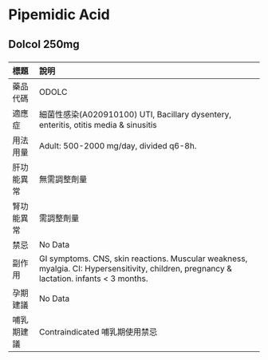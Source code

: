 # Pipemidic Acid

## Dolcol 250mg

##### 

| 標題       | 說明                                                                                                                                     |
|:-----------|:-----------------------------------------------------------------------------------------------------------------------------------------|
| 藥品代碼   | ODOLC                                                                                                                                    |
| 適應症     | 細菌性感染(A020910100) UTI, Bacillary dysentery, enteritis, otitis media & sinusitis                                                     |
| 用法用量   | Adult: 500-2000 mg/day, divided q6-8h.                                                                                                   |
| 肝功能異常 | 無需調整劑量                                                                                                                             |
| 腎功能異常 | 需調整劑量                                                                                                                               |
| 禁忌       | No Data                                                                                                                                  |
| 副作用     | GI symptoms. CNS, skin reactions. Muscular weakness, myalgia. CI: Hypersensitivity, children, pregnancy & lactation. infants < 3 months. |
| 孕期建議   | No Data                                                                                                                                  |
| 哺乳期建議 | Contraindicated 哺乳期使用禁忌                                                                                                           |

